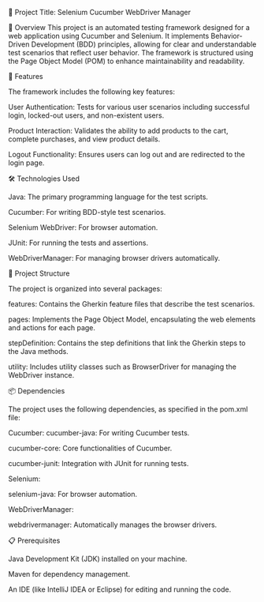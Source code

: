 🌟 Project Title: Selenium Cucumber WebDriver Manager

📖 Overview
This project is an automated testing framework designed for a web application using Cucumber and Selenium. It implements Behavior-Driven Development (BDD) principles, allowing for clear and understandable test scenarios that reflect user behavior. The framework is structured using the Page Object Model (POM) to enhance maintainability and readability.


🚀 Features

The framework includes the following key features:

User Authentication: Tests for various user scenarios including successful login, locked-out users, and non-existent users.

Product Interaction: Validates the ability to add products to the cart, complete purchases, and view product details.

Logout Functionality: Ensures users can log out and are redirected to the login page.


🛠️ Technologies Used

Java: The primary programming language for the test scripts.

Cucumber: For writing BDD-style test scenarios.

Selenium WebDriver: For browser automation.

JUnit: For running the tests and assertions.

WebDriverManager: For managing browser drivers automatically.

📂 Project Structure

The project is organized into several packages:

features: Contains the Gherkin feature files that describe the test scenarios.

pages: Implements the Page Object Model, encapsulating the web elements and actions for each page.

stepDefinition: Contains the step definitions that link the Gherkin steps to the Java methods.

utility: Includes utility classes such as BrowserDriver for managing the WebDriver instance.


📦 Dependencies

The project uses the following dependencies, as specified in the pom.xml file:

Cucumber:
cucumber-java: For writing Cucumber tests.

cucumber-core: Core functionalities of Cucumber.


cucumber-junit: Integration with JUnit for running tests.

Selenium:


selenium-java: For browser automation.

WebDriverManager:

webdrivermanager: Automatically manages the browser drivers.



📋 Prerequisites

Java Development Kit (JDK) installed on your machine.

Maven for dependency management.

An IDE (like IntelliJ IDEA or Eclipse) for editing and running the code.
